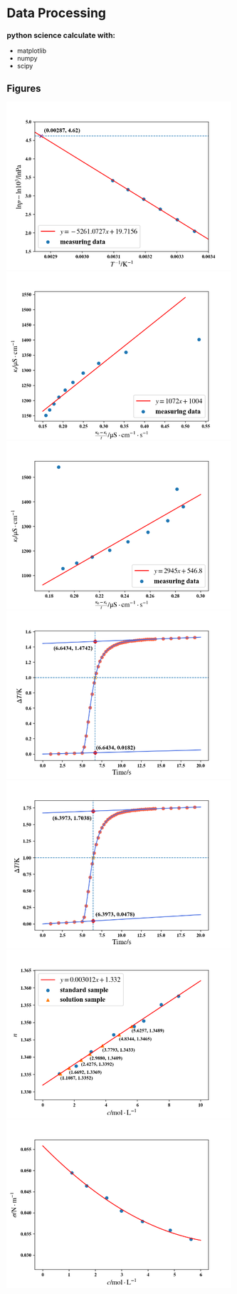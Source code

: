 # Data Processing
### python science calculate with:
- matplotlib
- numpy
- scipy
## Figures
![image](https://github.com/Tseing/data_processing/blob/master/images/exp2.png)
![image](https://github.com/Tseing/data_processing/blob/master/images/exp3_0.png)
![image](https://github.com/Tseing/data_processing/blob/master/images/exp3_1.png)
![image](https://github.com/Tseing/data_processing/blob/master/images/exp5_0.png)
![image](https://github.com/Tseing/data_processing/blob/master/images/exp5_1.png)
![image](https://github.com/Tseing/data_processing/blob/master/images/exp7_0.png)
![image](https://github.com/Tseing/data_processing/blob/master/images/exp7_1.png)
